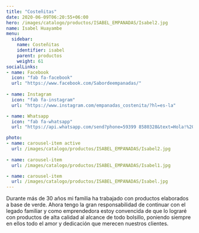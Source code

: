 ```yaml
---
title: "Costeñitas"
date: 2020-06-09T06:20:55+06:00
hero: /images/catalogo/productos/ISABEL_EMPANADAS/Isabel2.jpg
name: Isabel Huayambe
menu:
  sidebar:
    name: Costeñitas
    identifier: isabel
    parent: productos
    weight: 61
socialLinks:
- name: Facebook
  icon: "fab fa-facebook"
  url: "https://www.facebook.com/Sabordeempanadas/"
  
- name: Instagram
  icon: "fab fa-instagram"
  url: "https://www.instagram.com/empanadas_costenita/?hl=es-la"

- name: Whatsapp
  icon: "fab fa-whatsapp"
  url: "https://api.whatsapp.com/send?phone=59399 8580328&text=Hola!%20quiero%20apoyar%20tu%20emprendimiento"

photo:
- name: carousel-item active
  url: /images/catalogo/productos/ISABEL_EMPANADAS/Isabel2.jpg
  
- name: carousel-item
  url: /images/catalogo/productos/ISABEL_EMPANADAS/Isabel1.jpg

- name: carousel-item
  url: /images/catalogo/productos/ISABEL_EMPANADAS/Isabel.jpg
---
```


Durante más de 30 años mi familia ha trabajado con productos elaborados a base de verde. Ahora
tengo la gran responsabilidad de continuar con el legado familiar y como emprendedora estoy
convencida de que lo lograré con productos de alta calidad al alcance de todo bolsillo, poniendo
siempre en ellos todo el amor y dedicación que merecen nuestros clientes.